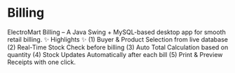 # Billing
ElectroMart Billing – A Java Swing + MySQL-based desktop app for smooth retail billing. ✨ Highlights ✨ (1) Buyer &amp; Product Selection from live database (2) Real-Time Stock Check before billing (3) Auto Total Calculation based on quantity (4) Stock Updates Automatically after each bill (5) Print &amp; Preview Receipts with one click.

